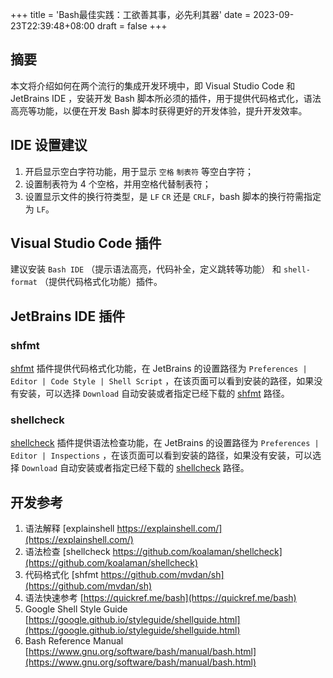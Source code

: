 +++
title = 'Bash最佳实践：工欲善其事，必先利其器'
date = 2023-09-23T22:39:48+08:00
draft = false
+++

## 摘要

本文将介绍如何在两个流行的集成开发环境中，即 Visual Studio Code 和 JetBrains IDE ，安装开发 Bash 脚本所必须的插件，用于提供代码格式化，语法高亮等功能，以便在开发 Bash 脚本时获得更好的开发体验，提升开发效率。

## IDE 设置建议

1. 开启显示空白字符功能，用于显示 `空格` `制表符` 等空白字符；
2. 设置制表符为 4 个空格，并用空格代替制表符；
3. 设置显示文件的换行符类型，是 `LF` `CR` 还是 `CRLF`，bash 脚本的换行符需指定为 `LF`。

## Visual Studio Code 插件

建议安装 `Bash IDE` （提示语法高亮，代码补全，定义跳转等功能） 和 `shell-format` （提供代码格式化功能）插件。

## JetBrains IDE 插件

### shfmt

[shfmt](https://github.com/mvdan/sh) 插件提供代码格式化功能，在 JetBrains 的设置路径为 `Preferences | Editor | Code Style | Shell Script` ，在该页面可以看到安装的路径，如果没有安装，可以选择 `Download` 自动安装或者指定已经下载的 [shfmt](https://github.com/mvdan/sh/releases) 路径。

### shellcheck

[shellcheck](https://github.com/koalaman/shellcheck) 插件提供语法检查功能，在 JetBrains 的设置路径为 `Preferences | Editor | Inspections` ，在该页面可以看到安装的路径，如果没有安装，可以选择 `Download` 自动安装或者指定已经下载的 [shellcheck](https://github.com/koalaman/shellcheck/releases) 路径。


## 开发参考

1. 语法解释 [explainshell https://explainshell.com/](https://explainshell.com/)
2. 语法检查 [shellcheck https://github.com/koalaman/shellcheck](https://github.com/koalaman/shellcheck)
3. 代码格式化 [shfmt https://github.com/mvdan/sh](https://github.com/mvdan/sh)
4. 语法快速参考 [https://quickref.me/bash](https://quickref.me/bash)
5. Google Shell Style Guide [https://google.github.io/styleguide/shellguide.html](https://google.github.io/styleguide/shellguide.html)
6. Bash Reference Manual [https://www.gnu.org/software/bash/manual/bash.html](https://www.gnu.org/software/bash/manual/bash.html)
